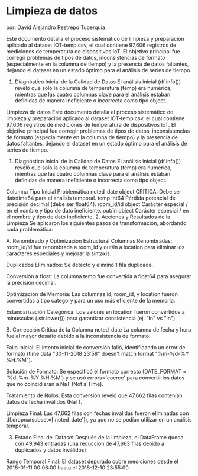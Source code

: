 # Limpieza de datos

por: David Alejandro Restrepo Tuberquia

Este documento detalla el proceso sistemático de limpieza y preparación aplicado al dataset IOT-temp.csv, el cual contiene 97,606 registros de mediciones de temperatura de dispositivos IoT. El objetivo principal fue corregir problemas de tipos de datos, inconsistencias de formato (especialmente en la columna de tiempo) y la presencia de datos faltantes, dejando el dataset en un estado óptimo para el análisis de series de tiempo.

1. Diagnóstico Inicial de la Calidad de Datos
El análisis inicial (df.info()) reveló que solo la columna de temperatura (temp) era numérica, mientras que las cuatro columnas clave para el análisis estaban definidas de manera ineficiente o incorrecta como tipo object.

Limpieza de datos
Este documento detalla el proceso sistemático de limpieza y preparación aplicado al dataset IOT-temp.csv, el cual contiene 97,606 registros de mediciones de temperatura de dispositivos IoT. El objetivo principal fue corregir problemas de tipos de datos, inconsistencias de formato (especialmente en la columna de tiempo) y la presencia de datos faltantes, dejando el dataset en un estado óptimo para el análisis de series de tiempo.

1. Diagnóstico Inicial de la Calidad de Datos
El análisis inicial (df.info()) reveló que solo la columna de temperatura (temp) era numérica, mientras que las cuatro columnas clave para el análisis estaban definidas de manera ineficiente o incorrecta como tipo object.

Columna	Tipo Inicial	Problemática
noted_date	object	CRÍTICA: Debe ser datetime64 para el análisis temporal.
temp	int64	Pérdida potencial de precisión decimal (debe ser float64).
room_id/id	object	Carácter especial / en el nombre y tipo de dato ineficiente.
out/in	object	Carácter especial / en el nombre y tipo de dato ineficiente.
2. Acciones y Resultados de la Limpieza
Se aplicaron los siguientes pasos de transformación, abordando cada problemática:

A. Renombrado y Optimización Estructural
Columnas Renombradas: room_id/id fue renombrada a room_id y out/in a location para eliminar los caracteres especiales y mejorar la sintaxis.

Duplicados Eliminados: Se detectó y eliminó 1 fila duplicada.

Conversión a float: La columna temp fue convertida a float64 para asegurar la precisión decimal.

Optimización de Memoria: Las columnas id, room_id, y location fueron convertidas a tipo category para un uso más eficiente de la memoria.

Estandarización Categórica: Los valores en location fueron convertidos a minúsculas (.str.lower()) para garantizar consistencia (ej. "In" vs "in").

B. Corrección Crítica de la Columna noted_date
La columna de fecha y hora fue el mayor desafío debido a la inconsistencia de formato:

Fallo Inicial: El intento inicial de conversión falló, identificando un error de formato (time data "30-11-2018 23:58" doesn't match format "%m-%d-%Y %H:%M").

Solución de Formato: Se especificó el formato correcto (DATE_FORMAT = '%d-%m-%Y %H:%M') y se usó errors='coerce' para convertir los datos que no coincidieran a NaT (Not a Time).

Tratamiento de Nulos: Esta conversión reveló que 47,662 filas contenían datos de fecha inválidos (NaT).

Limpieza Final: Las 47,662 filas con fechas inválidas fueron eliminadas con df.dropna(subset=['noted_date']), ya que no se podían utilizar en un análisis temporal.

3. Estado Final del Dataset
Después de la limpieza, el DataFrame queda con 49,943 entradas (una reducción de 47,663 filas debido a duplicados y datos inválidos)

Rango Temporal Final: El dataset depurado cubre mediciones desde el 2018-01-11 00:06:00 hasta el 2018-12-10 23:55:00
